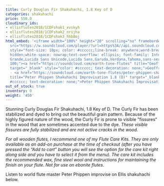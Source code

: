 ```yaml
---
title: Curly Douglas Fir Shakuhachi, 1.8 Key of D
categories: shakuhachi
price: 550.0
cloudinary_ids:
- ellisflutes2018/1CDFshak1_xvskyh
- ellisflutes2018/1CDFshak2_nrijha
- ellisflutes2018/1CDFshak3_hhb8oj
html_embed: '<iframe width="100%" height="20" scrolling="no" frameborder="no" allow="autoplay"
  src="https://w.soundcloud.com/player/?url=https%3A//api.soundcloud.com/tracks/192693525&color=%23ff5500&inverse=false&auto_play=false&show_user=true"></iframe><div
  style="font-size: 10px; color: #cccccc;line-break: anywhere;word-break: normal;overflow:
  hidden;white-space: nowrap;text-overflow: ellipsis; font-family: Interstate,Lucida
  Grande,Lucida Sans Unicode,Lucida Sans,Garuda,Verdana,Tahoma,sans-serif;font-weight:
  100;"><a href="https://soundcloud.com/earth-tone-flutes" title="Geoffrey Ellis Flutes"
  target="_blank" style="color: #cccccc; text-decoration: none;">Geoffrey Ellis Flutes</a>
  · <a href="https://soundcloud.com/earth-tone-flutes/peter-phippen-shakuhachi-improvisation-18-d"
  title="Peter Phippen Shakuhachi Improvisation 1.8 (D)" target="_blank" style="color:
  #cccccc; text-decoration: none;">Peter Phippen Shakuhachi Improvisation 1.8 (D)</a></div>'
out_of_stock: true
inventory: 0
weight: '450'
---
```


Stunning Curly Douglas Fir Shakuhachi, 1.8 Key of D.  The Curly Fir has been stabilized and dyed to bring out the beautiful grain pattern.  Because of the highly figured nature of the wood, the Curly Fir is prone to visible "fissures" in the wood that are sometimes accented due to the dye.  *These visible fissures are fully stabilized and are not active cracks in the wood.*

*For all wooden flutes, I recommend one of my Flute Care Kits.  They are only available as an add-on purchase at the time of checkout (after you have pressed the “Add to cart” button you will see the option for the care kit right along side and you have to select it from the menu). The care kit includes the recommended wax, fine steel wool and instructions for maintaining the finish on your flute.  Not for use on ebonite flutes.*

Listen to world flute master Peter Phippen improvise on Ellis shakuhachi below.